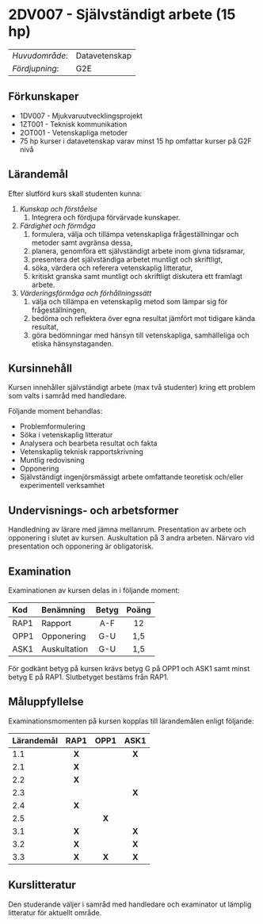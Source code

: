 # 2DV007 - Självständigt arbete (15 hp)

|     |     |
| --- | --- | 
| *Huvudområde*: | Datavetenskap | 
| *Fördjupning*: | G2E | 

## Förkunskaper

- 1DV007 - Mjukvaruutvecklingsprojekt
- 1ZT001 - Teknisk kommunikation
- 2OT001 - Vetenskapliga metoder
- 75 hp kurser i datavetenskap varav minst 15 hp omfattar kurser på G2F nivå

## Lärandemål

Efter slutförd kurs skall studenten kunna:

1. *Kunskap och förståelse*
    1. Integrera och fördjupa förvärvade kunskaper.
2. *Färdighet och förmåga*
    1. formulera, välja och tillämpa vetenskapliga frågeställningar och metoder samt avgränsa dessa,
    2. planera, genomföra ett självständigt arbete inom givna tidsramar,
    3. presentera det självständiga arbetet muntligt och skriftligt,
    4. söka, värdera och referera vetenskaplig litteratur,
    5. kritiskt granska samt muntligt och skriftligt diskutera ett framlagt arbete.
3. *Värderingsförmåga och förhållningssätt*
    1. välja och tillämpa en vetenskaplig metod som lämpar sig för frågeställningen,
    2. bedöma och reflektera över egna resultat jämfört mot tidigare kända resultat,
    3. göra bedömningar med hänsyn till vetenskapliga, samhälleliga och etiska hänsynstaganden.

## Kursinnehåll

Kursen innehåller självständigt arbete (max två studenter)  kring ett problem som valts i samråd med handledare. 

Följande moment behandlas:

- Problemformulering
- Söka i vetenskaplig litteratur
- Analysera och bearbeta resultat och fakta
- Vetenskaplig teknisk rapportskrivning
- Muntlig redovisning
- Opponering
- Självständigt ingenjörsmässigt arbete omfattande teoretisk och/eller experimentell verksamhet

## Undervisnings- och arbetsformer

Handledning av lärare med jämna mellanrum. Presentation av arbete och opponering i slutet av kursen. Auskultation på 3 andra arbeten. Närvaro vid presentation och opponering är obligatorisk.

## Examination

Examinationen av kursen delas in i följande moment:

| Kod  | Benämning             | Betyg | Poäng | 
| :--- | :-------------------- | :---: | :---: |
| RAP1 | Rapport               | A-F   | 12    |
| OPP1 | Opponering            | G-U   | 1,5     |
| ASK1 | Auskultation           | G-U   | 1,5     |

För godkänt betyg på kursen krävs betyg G på OPP1 och ASK1 samt minst betyg E på RAP1. Slutbetyget bestäms från RAP1.

## Måluppfyllelse

Examinationsmomenten på kursen kopplas till lärandemålen enligt följande:

| Lärandemål | RAP1  | OPP1  | ASK1  |
| :--------- | :---: | :---: | :---: |
| 1.1        | **X** |       | **X** |
| 2.1        | **X** |       |
| 2.2        | **X** |       |
| 2.3        |       |       | **X** |
| 2.4        | **X** |       |
| 2.5        |       | **X** |       |
| 3.1        | **X** |       | **X** |
| 3.2        | **X** |       | **X** |
| 3.3        | **X** | **X** | **X** |

## Kurslitteratur

Den studerande väljer i samråd med handledare och examinator ut lämplig litteratur för aktuellt område.
